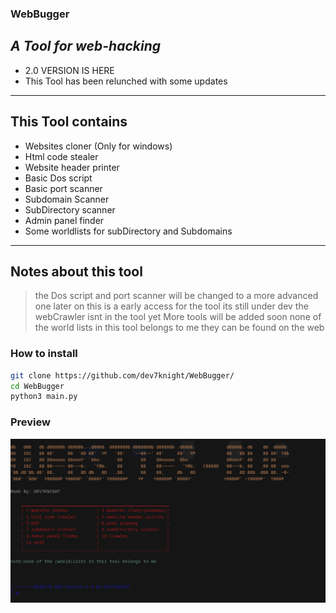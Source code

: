  ### WebBugger
## _A Tool for web-hacking_
- 2.0 VERSION IS HERE
- This Tool has been relunched with some updates

------------------------------------------------------------------

## This Tool contains 
- Websites cloner (Only for windows)
- Html code stealer
- Website header printer
- Basic Dos script
- Basic port scanner
- Subdomain Scanner
- SubDirectory scanner
- Admin panel finder
- Some worldlists for subDirectory and Subdomains

------------------------------------------------------------------

## Notes about this tool 

> the Dos script and port scanner will be changed to a more advanced one later on
> this is a early access for the tool its still under dev
> the webCrawler isnt in the tool yet
> More tools will be added soon
> none of the world lists in this tool belongs to me they can be found on the web

### How to install 
```sh
git clone https://github.com/dev7knight/WebBugger/
cd WebBugger
python3 main.py
```

### Preview
![image](preview.png)


